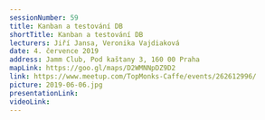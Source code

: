 ```yaml
---
sessionNumber: 59
title: Kanban a testování DB
shortTitle: Kanban a testování DB
lecturers: Jiří Jansa, Veronika Vajdiaková
date: 4. července 2019
address: Jamm Club, Pod kaštany 3, 160 00 Praha
mapLink: https://goo.gl/maps/D2WMNNpDZ9D2
link: https://www.meetup.com/TopMonks-Caffe/events/262612996/
picture: 2019-06-06.jpg
presentationLink:
videoLink:
---
```

